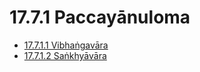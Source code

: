 

# 17.7.1 Paccayānuloma

* [17.7.1.1 Vibhaṅgavāra](17.7.1/17.7.1.1.md)
* [17.7.1.2 Saṅkhyāvāra](17.7.1/17.7.1.2.md)



